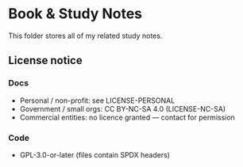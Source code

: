 # Book & Study Notes
This folder stores all of my related study notes.

## License notice
### Docs
* Personal / non-profit: see LICENSE-PERSONAL
* Government / small orgs: CC BY-NC-SA 4.0 (LICENSE-NC-SA)  
* Commercial entities: no licence granted — contact for permission  
### Code
* GPL-3.0-or-later (files contain SPDX headers)